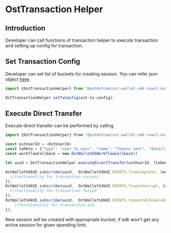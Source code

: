 # OstTransaction Helper

## Introduction

Developer can call functions of transaction helper to execute transaction and setting up config for transaction.

## Set Transaction Config

Developer can set list of buckets for creating session. You can refer json object [here](../js/TransactionHelper/ost-transaction-config.json).

```js
import {OstTransactionHelper} from "@ostdotcom/ost-wallet-sdk-react-native/js/index"

OstTransactionHelper.setTxConfig(ost-tx-config);
```

## Execute Direct Transfer

Execute direct transfer can be performed by calling 

```js 
import {OstTransactionHelper} from "@ostdotcom/ost-wallet-sdk-react-native/js/index"

const ostUserId = <OstUserId>
const txMeta = {"type": "user_to_user", "name": "Tokens sent", "details": "Sending tokens vis direct transafer"};
const workflowCallback = new OstWalletUIWorkflowCallback()

let uuid = OstTransactionHelper.executeDirectTransfer(ostUserId, [tokenValue], [token_holder_address], txMeta, workflowCallback);

OstWalletSdkUI.subscribe(uuid,  OstWalletSdkUI.EVENTS.flowComplete, (workflowContext, contextEntity) => {
  //functionality for transaction success
});
OstWalletSdkUI.subscribe(uuid,  OstWalletSdkUI.EVENTS.flowInterrupt, (workflowContext, ostError) => {
  //functionality for transaction failed
});
OstWalletSdkUI.subscribe(uuid,  OstWalletSdkUI.EVENTS.requestAcknowledged, (workflowContext, contextEntity) => {
	//functionality for transaction ack.
});
```

New session will be created with appropriate bucket, if sdk won't get any active session for given spending limit. 
